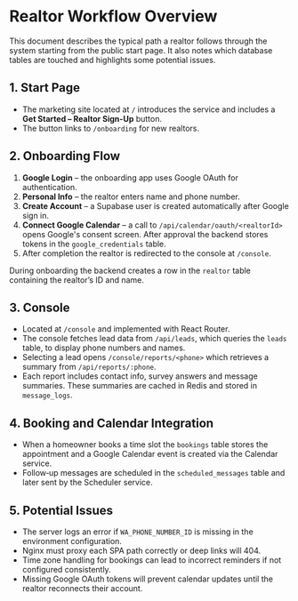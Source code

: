 # Realtor Workflow Overview

This document describes the typical path a realtor follows through the system starting from the public start page. It also notes which database tables are touched and highlights some potential issues.

## 1. Start Page
- The marketing site located at `/` introduces the service and includes a **Get Started – Realtor Sign-Up** button.
- The button links to `/onboarding` for new realtors.

## 2. Onboarding Flow
1. **Google Login** – the onboarding app uses Google OAuth for authentication.
2. **Personal Info** – the realtor enters name and phone number.
3. **Create Account** – a Supabase user is created automatically after Google sign in.
4. **Connect Google Calendar** – a call to `/api/calendar/oauth/<realtorId>` opens Google's consent screen. After approval the backend stores tokens in the `google_credentials` table.
5. After completion the realtor is redirected to the console at `/console`.

During onboarding the backend creates a row in the `realtor` table containing the realtor’s ID and name.

## 3. Console
- Located at `/console` and implemented with React Router.
- The console fetches lead data from `/api/leads`, which queries the `leads` table, to display phone numbers and names.
- Selecting a lead opens `/console/reports/<phone>` which retrieves a summary from `/api/reports/:phone`.
- Each report includes contact info, survey answers and message summaries. These summaries are cached in Redis and stored in `message_logs`.

## 4. Booking and Calendar Integration
- When a homeowner books a time slot the `bookings` table stores the appointment and a Google Calendar event is created via the Calendar service.
- Follow‑up messages are scheduled in the `scheduled_messages` table and later sent by the Scheduler service.

## 5. Potential Issues
 - The server logs an error if `WA_PHONE_NUMBER_ID` is missing in the environment configuration.
- Nginx must proxy each SPA path correctly or deep links will 404.
- Time zone handling for bookings can lead to incorrect reminders if not configured consistently.
- Missing Google OAuth tokens will prevent calendar updates until the realtor reconnects their account.

